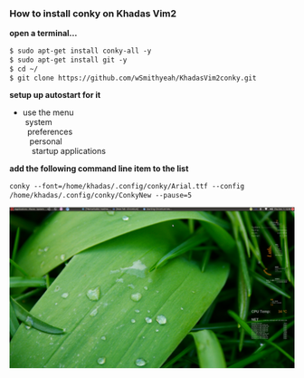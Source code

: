### How to install conky on Khadas Vim2 ###

__open a terminal...__

```shell
$ sudo apt-get install conky-all -y
$ sudo apt-get install git -y
$ cd ~/
$ git clone https://github.com/wSmithyeah/KhadasVim2conky.git
```

__setup up autostart for it__
+ use the menu<br/>
&nbsp;system<br/>
&nbsp;&nbsp;preferences<br/>
&nbsp;&nbsp;&nbsp;personal<br/>
&nbsp;&nbsp;&nbsp;&nbsp;startup applications<br/>
 
**add the following command line item to the list**

```shell
conky --font=/home/khadas/.config/conky/Arial.ttf --config /home/khadas/.config/conky/ConkyNew --pause=5
```

<img src="screenshot.png">

